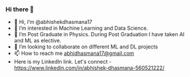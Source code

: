 ### Hi there 👋
- 👋 Hi, I’m @abhishekdhasmana17
- 👀 I’m interested in Machine Learning and Data Science.
- 🌱 I’m Post Graduate in Physics. During Post Graduation I have taken AI and ML as elective.
- 💞️ I’m looking to collaborate on different ML and DL projects 
- 📫 How to reach me abhidhasmana17@gmail.com
- Here is my LinkedIn link. Let's connect - https://www.linkedin.com/in/abhishek-dhasmana-560521222/
<!--
**abhishekdhasmana17/abhishekdhasmana17** is a ✨ _special_ ✨ repository because its `README.md` (this file) appears on your GitHub profile.

Here are some ideas to get you started:


-->
